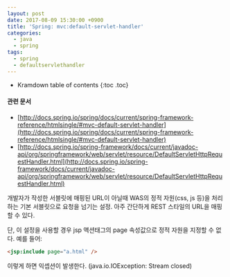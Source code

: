 ```yaml
---
layout: post
date: 2017-08-09 15:30:00 +0900
title: 'Spring: mvc:default-servlet-handler'
categories:
  - java
  - spring
tags:
  - spring
  - defaultservlethandler
---
```


* Kramdown table of contents
{:toc .toc}

#### 관련 문서
- [http://docs.spring.io/spring/docs/current/spring-framework-reference/htmlsingle/#mvc-default-servlet-handler](http://docs.spring.io/spring/docs/current/spring-framework-reference/htmlsingle/#mvc-default-servlet-handler)
- [http://docs.spring.io/spring-framework/docs/current/javadoc-api/org/springframework/web/servlet/resource/DefaultServletHttpRequestHandler.html](http://docs.spring.io/spring-framework/docs/current/javadoc-api/org/springframework/web/servlet/resource/DefaultServletHttpRequestHandler.html)


개발자가 작성한 서블릿에 매핑된 URL이 아닐때 WAS의 정적 자원(css, js 등)을 처리하는 기본 서블릿으로 요청을 넘기는 설정. 아주 간단하게 REST 스타일의 URL을 매핑할 수 있다.

단, 이 설정을 사용할 경우 jsp 액션태그의 page 속성값으로 정적 자원을 지정할 수 없다. 예를 들어:

```html
<jsp:include page="a.html" />
```

이렇게 하면 익셉션이 발생한다. (java.io.IOException: Stream closed)
